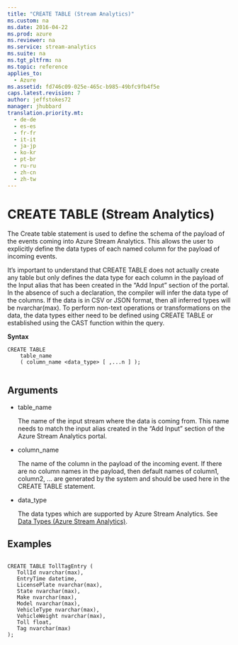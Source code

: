 ```yaml
---
title: "CREATE TABLE (Stream Analytics)"
ms.custom: na
ms.date: 2016-04-22
ms.prod: azure
ms.reviewer: na
ms.service: stream-analytics
ms.suite: na
ms.tgt_pltfrm: na
ms.topic: reference
applies_to: 
  - Azure
ms.assetid: fd746c09-025e-465c-b985-49bfc9fb4f5e
caps.latest.revision: 7
author: jeffstokes72
manager: jhubbard
translation.priority.mt: 
  - de-de
  - es-es
  - fr-fr
  - it-it
  - ja-jp
  - ko-kr
  - pt-br
  - ru-ru
  - zh-cn
  - zh-tw
---
```

# CREATE TABLE (Stream Analytics)
  The Create table statement is used to define the schema of the payload of the events coming into Azure Stream Analytics. This allows the user to explicitly define the data types of each named column for the payload of incoming events.  
  
 It’s important to understand that CREATE TABLE does not actually create any table but only defines the data type for each column in the payload of the Input alias that has been created in the “Add Input” section of the portal. In the absence of such a declaration, the compiler will infer the data type of the columns. If the data is in CSV or JSON format, then all inferred types will be nvarchar(max). To perform non-text operations or transformations on the data, the data types either need to be defined using CREATE TABLE or established using the CAST function within the query.  
  
 **Syntax**  
  
```  
CREATE TABLE   
    table_name   
    ( column_name <data_type> [ ,...n ] );  
  
```  
  
## Arguments  
  
-   table_name  
  
     The name of the input stream where the data is coming from. This name needs to match the input alias created in the “Add Input” section of the Azure Stream Analytics portal.  
  
-   column_name  
  
     The name of the column in the payload of the incoming event. If there are no column names in the payload, then default names of column1, column2, … are generated by the system and should be used here in the CREATE TABLE statement.  
  
-   data_type  
  
     The data types which are supported by Azure Stream Analytics. See [Data Types &#40;Azure Stream Analytics&#41;](../query-ref/Data-Types--Azure-Stream-Analytics-.md).  
  
## Examples  
  
```  
  
CREATE TABLE TollTagEntry (  
   TollId nvarchar(max),  
   EntryTime datetime,  
   LicensePlate nvarchar(max),  
   State nvarchar(max),  
   Make nvarchar(max),  
   Model nvarchar(max),  
   VehicleType nvarchar(max),  
   VehicleWeight nvarchar(max),  
   Toll float,  
   Tag nvarchar(max)  
);  
  
```  
  
  